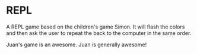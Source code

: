 # REPL
A REPL game based on the children's game Simon. It will flash the colors and then ask the user to repeat the back to the computer in the same order.

Juan's game is an awesome. Juan is generally awesome! 
